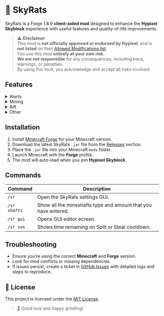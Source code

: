 # 🐀 SkyRats

SkyRats is a Forge 1.8.9 **client-sided mod** designed to enhance the **Hypixel Skyblock** experience with useful features and quality-of-life improvements.

> ⚠️ **Disclaimer**  
> This mod is **not officially approved or endorsed by Hypixel**, and is **not listed** on their [Allowed Modifications list](https://support.hypixel.net/hc/en-us/articles/6472550754962-Hypixel-Allowed-Modifications).  
> You use this mod **entirely at your own risk**.  
> **We are not responsible** for any consequences, including bans, warnings, or penalties.  
> By using this mod, you acknowledge and accept all risks involved.



## Features

<details>
<summary>Alerts</summary>

- **Mining Ability Notification**  
  Alerts the player when their mining ability is ready to be used.
- **Mining Ability Switch Notification**  
  Alerts the player to switch back to Pickobulus after exiting a mineshaft.
</details>

<details>
<summary>Mining</summary>

- **Mineshaft Tracker**  
  Automatically detects gemstone shafts and tracks their type.  
  The gemstone or Dwarven metal block must be **visible on screen**.
</details>

<details>
<summary>Rift</summary>

- **Split or Steal Tracker**  
  Tracks Split or Steal cooldown.
</details>

<details>
<summary>Other</summary>

*Coming soon...*
</details>



## Installation

1. Install [Minecraft Forge](https://files.minecraftforge.net/net/minecraftforge/forge/) for your Minecraft version.
2. Download the latest SkyRats `.jar` file from the [Releases](https://github.com/FelixLyons/SkyRats/releases) section.
3. Place the `.jar` file into your Minecraft `mods` folder.
4. Launch Minecraft with the **Forge** profile.
5. The mod will auto-load when you join **Hypixel Skyblock**.



## Commands

| Command      | Description                                                  |
|--------------|--------------------------------------------------------------|
| `/sr`        | Open the SkyRats settings GUI.                               |
| `/sr shafts` | Show all the mineshafts type and amount that you have entered. |
| `/sr gui`    | Opens GUI editor ecreen.
| `/sr sos`    | Shows time remaining on Split or Steal cooldown.  |



## Troubleshooting

- Ensure you're using the correct **Minecraft** and **Forge** version.
- Look for mod conflicts or missing dependencies.
- If issues persist, create a ticket in [GitHub Issues](https://github.com/FelixLyons/SkyRats/issues) with detailed logs and steps to reproduce.



## 📄 License

This project is licensed under the [MIT License](LICENSE).



> 🫡 Good luck and happy grinding!
